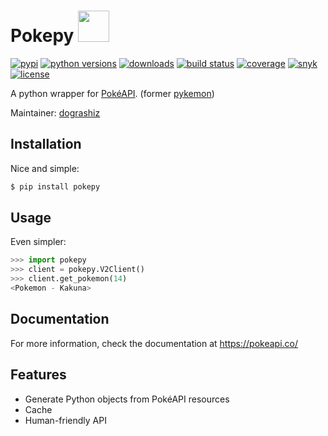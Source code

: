 # Pokepy <a href="https://pokeapi.co/api/v2/pokemon/kakuna"><img src='https://veekun.com/dex/media/pokemon/global-link/14.png' height=50px/></a>

[![pypi](https://img.shields.io/pypi/v/pokepy.svg "pypi package")](https://pypi.org/project/pokepy)
[![python versions](https://img.shields.io/pypi/pyversions/pokepy.svg "supported python versions")](https://pypi.org/project/pokepy)
[![downloads](https://img.shields.io/pypi/dm/pokepy.svg?style=popout "pypi downloads")](https://pypi.org/project/pokepy/)
[![build status](https://circleci.com/gh/PokeAPI/pokepy.svg?style=svg "build status")](https://circleci.com/gh/PokeAPI/pokepy)
[![coverage](https://codecov.io/gh/PokeAPI/pokepy/branch/master/graph/badge.svg "code coverage")](https://codecov.io/gh/PokeAPI/pokepy)
[![snyk](https://snyk.io/test/github/PokeAPI/pokepy/badge.svg?targetFile=requirements.txt "known vulnerabilities")](https://snyk.io/test/github/PokeAPI/pokepy?targetFile=requirements.txt)
[![license](https://img.shields.io/pypi/l/pokepy.svg "license")](https://github.com/PokeAPI/pokepy/blob/master/LICENSE)

A python wrapper for [PokéAPI](https://pokeapi.co). (former [pykemon](https://github.com/PokeAPI/pokepy/tree/bb72105f4c5402aaa5d4fd2b9c142bf9b678b254))

Maintainer: [dograshiz](https://github.com/dograshiz)

## Installation

Nice and simple:

```sh
$ pip install pokepy
```

## Usage

Even simpler:

```python
>>> import pokepy
>>> client = pokepy.V2Client()
>>> client.get_pokemon(14)
<Pokemon - Kakuna>
```

## Documentation

For more information, check the documentation at https://pokeapi.co/

## Features

* Generate Python objects from PokéAPI resources
* Cache
* Human-friendly API
